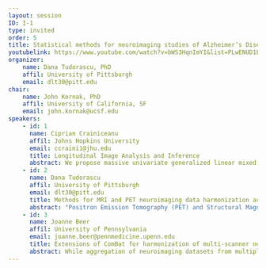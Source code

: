 ```yaml
---
layout: session
ID: I-1
type: invited
order: 5
title: Statistical methods for neuroimaging studies of Alzheimer’s Disease
youtubelink: https://www.youtube.com/watch?v=bWS3HqnImYI&list=PLwENUD1LkzXLXYGi5zItDMJLIxDF01WVw&index=5
organizer:
    name: Dana Tudorascu, PhD
    affil: University of Pittsburgh
    email: dlt30@pitt.edu
chair:
    name: John Kornak, PhD
    affil: University of California, SF
    email: john.kornak@ucsf.edu
speakers:
    - id: 1
      name: Ciprian Crainiceanu
      affil: Johns Hopkins University
      email: ccraini1@jhu.edu
      title: Longitudinal Image Analysis and Inference
      abstract: We propose massive univariate generalized linear mixed effects models for studies that collect images at multiple visit. Joint inference for fixed effects is conducted using bootstrap of study participants while for random effects we use leave-one-in bootstrap. For conducting inference and sample size calculation we propose to use the upstrap, which samples with replacement either more or fewer samples than the original sample size.
    - id: 2
      name: Dana Tudorascu
      affil: University of Pittsburgh
      email: dlt30@pitt.edu
      title: Methods for MRI and PET neuroimaging data harmonization across different scanners in Alzheimer Disease.
      abstract: "Positron Emission Tomography (PET) and Structural Magnetic Resonance Imaging (MRI) are two imaging modalities that are frequently used in studies of Alzheimer’s Disease (AD).  [11C]Pittsburgh Compound B (PiB) PET standardized uptake value ratio (SUVR), play a crucial role in studying the progression of AD in the elderly, autosomal dominant AD mutation carriers and Down Syndrome populations. Harmonization of these multimodal imaging studies collected at multiple sites presents a challenging problem. The focus of this work was to investigate an intensity normalization method, Removal of Artificial Voxel Effect by Linear regression (RAVEL) (Fortin et al., 2016), followed by a data harmonization technique, ComBat (Fortin et al., 2018) as well as a RAVEL/ComBat combination. Effects on cortical thickness, MR-based quantification of [11C]PiB SUVR and a neuraradiological study of accuracy of AD related ROI segmentations, were evaluated.  We found that ComBat was most effective at MRI harmonization. Large differences observed in effect sizes suggest that combining data from different sites/scanners should be properly addressed."
    - id: 3
      name: Joanne Beer
      affil: University of Pennsylvania
      email: joanne.beer@pennmedicine.upenn.edu
      title: Extensions of ComBat for harmonization of multi-scanner neuroimaging data in an Alzheimer’s Disease Neuroimaging Initiative dataset
      abstract: While aggregation of neuroimaging datasets from multiple sites and scanners presents opportunities for larger sample sizes and increased statistical power, it also presents challenges due to systematic scanner effects. In this talk we present several recent extensions of ComBat (Combatting Batch Effects when Combining Batches), a harmonization method originally developed for genomics and later adapted to cross-sectional neuroimaging data. Specifically, we discuss ComBat extended to linear mixed effects models (longitudinal ComBat), generalized additive (mixed) models (ComBatGA(M)M), and harmonization of covariance (CovBat). Using structural MRI data from 663 participants in the Alzheimer’s Disease Neuroimaging Initiative (ADNI) study, we demonstrate the presence of scanner-related effects on the means, variances, and covariance of cortical thickness measures across brain atlas regions. We discuss situations where ComBat increases statistical power, helps control type I error rate, and yields better classification and prediction performance than unharmonized data.
---
```

